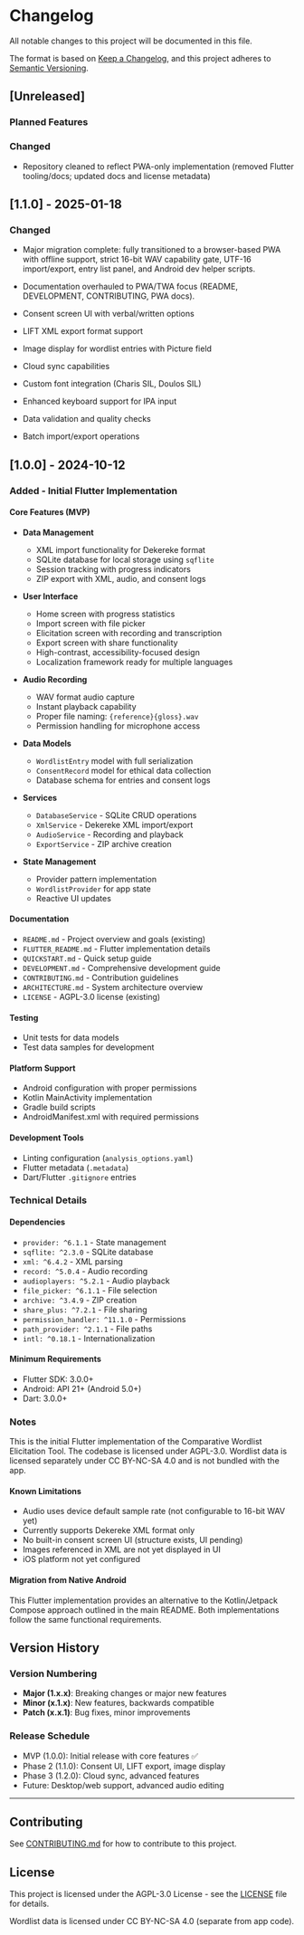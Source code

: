 # Changelog

All notable changes to this project will be documented in this file.

The format is based on [Keep a Changelog](https://keepachangelog.com/en/1.0.0/),
and this project adheres to [Semantic Versioning](https://semver.org/spec/v2.0.0.html).

## [Unreleased]

### Planned Features

### Changed
- Repository cleaned to reflect PWA-only implementation (removed Flutter tooling/docs; updated docs and license metadata)

## [1.1.0] - 2025-01-18

### Changed
- Major migration complete: fully transitioned to a browser-based PWA with offline support, strict 16-bit WAV capability gate, UTF-16 import/export, entry list panel, and Android dev helper scripts.
- Documentation overhauled to PWA/TWA focus (README, DEVELOPMENT, CONTRIBUTING, PWA docs).

- Consent screen UI with verbal/written options
- LIFT XML export format support
- Image display for wordlist entries with Picture field
- Cloud sync capabilities
- Custom font integration (Charis SIL, Doulos SIL)
- Enhanced keyboard support for IPA input
- Data validation and quality checks
- Batch import/export operations

## [1.0.0] - 2024-10-12

### Added - Initial Flutter Implementation

#### Core Features (MVP)
- **Data Management**
  - XML import functionality for Dekereke format
  - SQLite database for local storage using `sqflite`
  - Session tracking with progress indicators
  - ZIP export with XML, audio, and consent logs
  
- **User Interface**
  - Home screen with progress statistics
  - Import screen with file picker
  - Elicitation screen with recording and transcription
  - Export screen with share functionality
  - High-contrast, accessibility-focused design
  - Localization framework ready for multiple languages

- **Audio Recording**
  - WAV format audio capture
  - Instant playback capability
  - Proper file naming: `{reference}{gloss}.wav`
  - Permission handling for microphone access

- **Data Models**
  - `WordlistEntry` model with full serialization
  - `ConsentRecord` model for ethical data collection
  - Database schema for entries and consent logs

- **Services**
  - `DatabaseService` - SQLite CRUD operations
  - `XmlService` - Dekereke XML import/export
  - `AudioService` - Recording and playback
  - `ExportService` - ZIP archive creation

- **State Management**
  - Provider pattern implementation
  - `WordlistProvider` for app state
  - Reactive UI updates

#### Documentation
- `README.md` - Project overview and goals (existing)
- `FLUTTER_README.md` - Flutter implementation details
- `QUICKSTART.md` - Quick setup guide
- `DEVELOPMENT.md` - Comprehensive development guide
- `CONTRIBUTING.md` - Contribution guidelines
- `ARCHITECTURE.md` - System architecture overview
- `LICENSE` - AGPL-3.0 license (existing)

#### Testing
- Unit tests for data models
- Test data samples for development

#### Platform Support
- Android configuration with proper permissions
- Kotlin MainActivity implementation
- Gradle build scripts
- AndroidManifest.xml with required permissions

#### Development Tools
- Linting configuration (`analysis_options.yaml`)
- Flutter metadata (`.metadata`)
- Dart/Flutter `.gitignore` entries

### Technical Details

#### Dependencies
- `provider: ^6.1.1` - State management
- `sqflite: ^2.3.0` - SQLite database
- `xml: ^6.4.2` - XML parsing
- `record: ^5.0.4` - Audio recording
- `audioplayers: ^5.2.1` - Audio playback
- `file_picker: ^6.1.1` - File selection
- `archive: ^3.4.9` - ZIP creation
- `share_plus: ^7.2.1` - File sharing
- `permission_handler: ^11.1.0` - Permissions
- `path_provider: ^2.1.1` - File paths
- `intl: ^0.18.1` - Internationalization

#### Minimum Requirements
- Flutter SDK: 3.0.0+
- Android: API 21+ (Android 5.0+)
- Dart: 3.0.0+

### Notes

This is the initial Flutter implementation of the Comparative Wordlist Elicitation Tool. The codebase is licensed under AGPL-3.0. Wordlist data is licensed separately under CC BY-NC-SA 4.0 and is not bundled with the app.

#### Known Limitations
- Audio uses device default sample rate (not configurable to 16-bit WAV yet)
- Currently supports Dekereke XML format only
- No built-in consent screen UI (structure exists, UI pending)
- Images referenced in XML are not yet displayed in UI
- iOS platform not yet configured

#### Migration from Native Android
This Flutter implementation provides an alternative to the Kotlin/Jetpack Compose approach outlined in the main README. Both implementations follow the same functional requirements.

## Version History

### Version Numbering
- **Major (1.x.x)**: Breaking changes or major new features
- **Minor (x.1.x)**: New features, backwards compatible
- **Patch (x.x.1)**: Bug fixes, minor improvements

### Release Schedule
- MVP (1.0.0): Initial release with core features ✅
- Phase 2 (1.1.0): Consent UI, LIFT export, image display
- Phase 3 (1.2.0): Cloud sync, advanced features
- Future: Desktop/web support, advanced audio editing

---

## Contributing

See [CONTRIBUTING.md](CONTRIBUTING.md) for how to contribute to this project.

## License

This project is licensed under the AGPL-3.0 License - see the [LICENSE](LICENSE) file for details.

Wordlist data is licensed under CC BY-NC-SA 4.0 (separate from app code).
